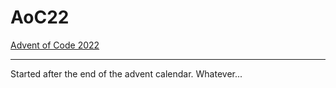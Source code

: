 # AoC22
[Advent of Code 2022](https://adventofcode.com/2022)

---

Started after the end of the advent calendar. Whatever...


